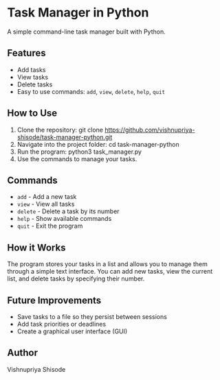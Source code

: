 # Task Manager in Python

A simple command-line task manager built with Python.

## Features

- Add tasks
- View tasks
- Delete tasks
- Easy to use commands: `add`, `view`, `delete`, `help`, `quit`

## How to Use

1. Clone the repository: git clone https://github.com/vishnupriya-shisode/task-manager-python.git
2. Navigate into the project folder: cd task-manager-python
3. Run the program: python3 task_manager.py
4. Use the commands to manage your tasks.

## Commands

- `add` - Add a new task
- `view` - View all tasks
- `delete` - Delete a task by its number
- `help` - Show available commands
- `quit` - Exit the program

## How it Works

The program stores your tasks in a list and allows you to manage them through a simple text interface. You can add new tasks, view the current list, and delete tasks by specifying their number.

## Future Improvements

- Save tasks to a file so they persist between sessions
- Add task priorities or deadlines
- Create a graphical user interface (GUI)

## Author

Vishnupriya Shisode



